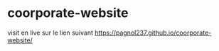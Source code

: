 # coorporate-website
visit  en live sur le lien suivant https://pagnol237.github.io/coorporate-website/

